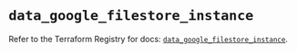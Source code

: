 # `data_google_filestore_instance`

Refer to the Terraform Registry for docs: [`data_google_filestore_instance`](https://registry.terraform.io/providers/hashicorp/google/5.24.0/docs/data-sources/filestore_instance).
